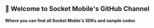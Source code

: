 ## 👋 Welcome to Socket Mobile's GitHub Channel

**Where you can find all Socket Moble's SDKs and sample codes**

